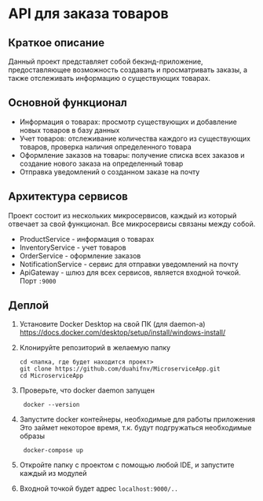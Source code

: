 # API для заказа товаров
## Краткое описание
Данный проект представляет собой бекэнд-приложение, предоставляющее возможность создавать и просматривать заказы, а также отслеживать информацию о существующих товарах.
## Основной функционал
- Информация о товарах: просмотр существующих и добавление новых товаров в базу данных
- Учет товаров: отслеживание количества каждого из существующих товаров, проверка наличия определенного товара
- Оформление заказов на товары: получение списка всех заказов и создание нового заказа на определенный товар
- Отправка уведомлений о созданном заказе на почту
## Архитектура сервисов
Проект состоит из нескольких микросервисов, каждый из который отвечает за свой функционал. Все микросервисы связаны между собой.
- ProductService - информация о товарах
- InventoryService - учет товаров
- OrderService - оформление заказов
- NotificationService - сервис для отправки уведомлений на почту
- ApiGateway - шлюз для всех сервисов, является входной точкой. Порт ``:9000``
## Деплой
1. Установите Docker Desktop на свой ПК (для daemon-а) https://docs.docker.com/desktop/setup/install/windows-install/
2. Клонируйте репозиторий в желаемую папку
   
    ```
    cd <папка, где будет находится проект>
    git clone https://github.com/duahifnv/MicroserviceApp.git
    cd MicroserviceApp
    ```
3. Проверьте, что docker daemon запущен
   
   ```
    docker --version
    ```
4. Запустите docker контейнеры, необходимые для работы приложения<br>Это займет некоторое время, т.к. будут подгружаться необходимые образы
   ```
    docker-compose up
    ```
   
5. Откройте папку с проектом с помощью любой IDE, и запустите каждый из модулей
6. Входной точкой будет адрес ``localhost:9000/..``
   
